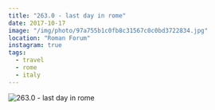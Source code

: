 ```yaml
---
title: "263.0 - last day in rome"
date: 2017-10-17
image: "/img/photo/97a755b1c0fb8c31567c0c0bd3722834.jpg"
location: "Roman Forum"
instagram: true
tags:
  - travel
  - rome
  - italy
---
```


![263.0 - last day in rome](/img/photo/97a755b1c0fb8c31567c0c0bd3722834.jpg)
